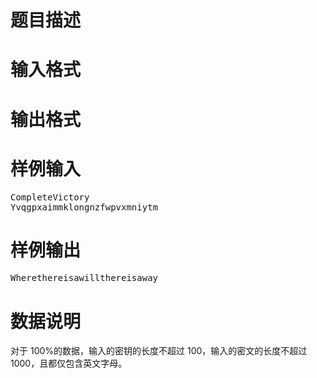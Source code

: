 

# 题目描述



# 输入格式



# 输出格式



# 样例输入


<pre>CompleteVictory
Yvqgpxaimmklongnzfwpvxmniytm</pre>

# 样例输出


<pre>Wherethereisawillthereisaway</pre>

# 数据说明


<p>
对于 100%的数据，输入的密钥的长度不超过 100，输入的密文的长度不超过 1000，且都仅包含英文字母。
</p>
